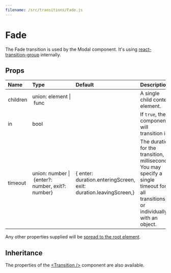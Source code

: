 ```yaml
---
filename: /src/transitions/Fade.js
---
```


<!--- This documentation is automatically generated, do not try to edit it. -->

# Fade

The Fade transition is used by the Modal component.
It's using [react-transition-group](https://github.com/reactjs/react-transition-group) internally.

## Props

| Name | Type | Default | Description |
|:-----|:-----|:--------|:------------|
| children | union:&nbsp;element&nbsp;&#124;<br>&nbsp;func<br> |  | A single child content element. |
| in | bool |  | If `true`, the component will transition in. |
| timeout | union:&nbsp;number&nbsp;&#124;<br>&nbsp;{enter?: number, exit?: number}<br> | {  enter: duration.enteringScreen,  exit: duration.leavingScreen,} | The duration for the transition, in milliseconds. You may specify a single timeout for all transitions, or individually with an object. |

Any other properties supplied will be [spread to the root element](/guides/api#spread).

## Inheritance

The properties of the [&lt;Transition /&gt;](https://reactcommunity.org/react-transition-group/#Transition) component are also available.

